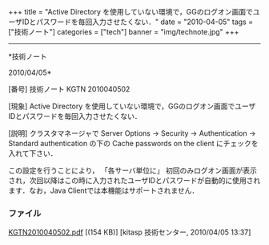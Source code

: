 ﻿+++
title = "Active Directory を使用していない環境で，GGのログオン画面でユーザIDとパスワードを毎回入力させたくない．"
date = "2010-04-05"
tags = ["技術ノート"]
categories = ["tech"]
banner = "img/technote.jpg"
+++

-----------------------------------------------------------------------------------------------------------------------------

*技術ノート

2010/04/05*


[番号]
技術ノート KGTN 2010040502

[現象]
Active Directory
を使用していない環境で，GGのログオン画面でユーザIDとパスワードを毎回入力させたくない．

[説明]
クラスタマネージャで Server Options → Security → Authentication →
Standard authentication の下の Cache passwords on the client
にチェックを入れて下さい．

この設定を行うことにより， 「各サーバ単位に」
初回のみログオン画面が表示され，次回以降はこの時に入力されたユーザIDとパスワードが自動的に使用されます．なお，Java
Clientでは本機能はサポートされません．


### ファイル

 
 


[KGTN2010040502.pdf](http://techreport.kitasp.net/attachments/download/124/KGTN2010040502.pdf)
 [(154 KB)] [kitasp 技術センター, 2010/04/05
13:37]


 


 

